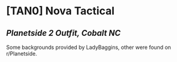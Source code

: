 # [TAN0] Nova Tactical 
## _Planetside 2 Outfit, Cobalt NC_

Some backgrounds provided by LadyBaggins, other were found on r/Planetside.
